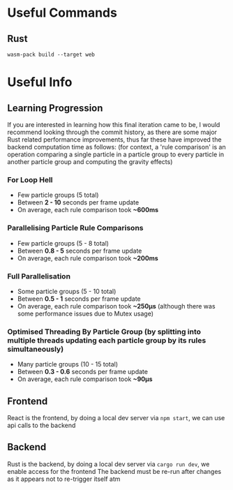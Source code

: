 # Useful Commands
## Rust
`wasm-pack build --target web`

# Useful Info
## Learning Progression
If you are interested in learning how this final iteration came to be, I would recommend looking through the commit history, as there are some major Rust related performance improvements, thus far these have improved the backend computation time as follows:
(for context, a 'rule comparison' is an operation comparing a single particle in a particle group to every particle in another particle group and computing the gravity effects)
### For Loop Hell
- Few particle groups (5 total)
- Between **2 - 10** seconds per frame update
- On average, each rule comparison took **~600ms**
### Parallelising Particle Rule Comparisons
- Few particle groups (5 - 8 total)
- Between **0.8 - 5** seconds per frame update
- On average, each rule comparison took **~200ms**
### Full Parallelisation
- Some particle groups (5 - 10 total)
- Between **0.5 - 1** seconds per frame update
- On average, each rule comparison took **~250µs** (although there was some performance issues due to Mutex usage)
### Optimised Threading By Particle Group (by splitting into multiple threads updating each particle group by its rules simultaneously)
- Many particle groups (10 - 15 total)
- Between **0.3 - 0.6** seconds per frame update
- On average, each rule comparison took **~90µs**

## Frontend
React is the frontend, by doing a local dev server via `npm start`, we can use api calls to the backend

## Backend
Rust is the backend, by doing a local dev server via `cargo run dev`, we enable access for the frontend
The backend must be re-run after changes as it appears not to re-trigger itself atm
